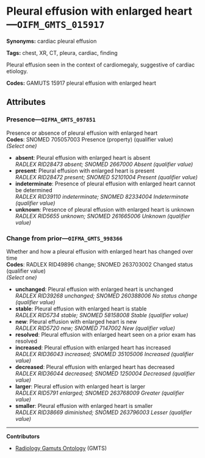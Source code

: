 # Pleural effusion with enlarged heart—`OIFM_GMTS_015917`

**Synonyms:** cardiac pleural effusion

**Tags:** chest, XR, CT, pleura, cardiac, finding

Pleural effusion seen in the context of cardiomegaly, suggestive of cardiac etiology.

**Codes:** GAMUTS 15917 pleural effusion with enlarged heart

## Attributes

### Presence—`OIFMA_GMTS_097851`

Presence or absence of pleural effusion with enlarged heart  
**Codes**: SNOMED 705057003 Presence (property) (qualifier value)  
*(Select one)*

- **absent**: Pleural effusion with enlarged heart is absent  
_RADLEX RID28473 absent; SNOMED 2667000 Absent (qualifier value)_
- **present**: Pleural effusion with enlarged heart is present  
_RADLEX RID28472 present; SNOMED 52101004 Present (qualifier value)_
- **indeterminate**: Presence of pleural effusion with enlarged heart cannot be determined  
_RADLEX RID39110 indeterminate; SNOMED 82334004 Indeterminate (qualifier value)_
- **unknown**: Presence of pleural effusion with enlarged heart is unknown  
_RADLEX RID5655 unknown; SNOMED 261665006 Unknown (qualifier value)_

### Change from prior—`OIFMA_GMTS_998366`

Whether and how a pleural effusion with enlarged heart has changed over time  
**Codes**: RADLEX RID49896 change; SNOMED 263703002 Changed status (qualifier value)  
*(Select one)*

- **unchanged**: Pleural effusion with enlarged heart is unchanged  
_RADLEX RID39268 unchanged; SNOMED 260388006 No status change (qualifier value)_
- **stable**: Pleural effusion with enlarged heart is stable  
_RADLEX RID5734 stable; SNOMED 58158008 Stable (qualifier value)_
- **new**: Pleural effusion with enlarged heart is new  
_RADLEX RID5720 new; SNOMED 7147002 New (qualifier value)_
- **resolved**: Pleural effusion with enlarged heart seen on a prior exam has resolved  
- **increased**: Pleural effusion with enlarged heart has increased  
_RADLEX RID36043 increased; SNOMED 35105006 Increased (qualifier value)_
- **decreased**: Pleural effusion with enlarged heart has decreased  
_RADLEX RID36044 decreased; SNOMED 1250004 Decreased (qualifier value)_
- **larger**: Pleural effusion with enlarged heart is larger  
_RADLEX RID5791 enlarged; SNOMED 263768009 Greater (qualifier value)_
- **smaller**: Pleural effusion with enlarged heart is smaller  
_RADLEX RID38669 diminished; SNOMED 263796003 Lesser (qualifier value)_

---

**Contributors**

- [Radiology Gamuts Ontology](https://gamuts.net/) (GMTS)